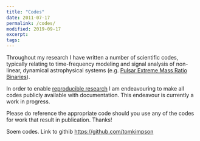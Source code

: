 ```yaml
---
title: "Codes"
date: 2011-07-17
permalink: /codes/
modified: 2019-09-17
excerpt:
tags:
---
```


Throughout my research I have written a number of scientific codes, typically relating to time-frequency modeling and signal analysis of non-linear, dynamical astrophysical systems (e.g. [Pulsar Extreme Mass Ratio Binaries](http://tomkimpson.com/research/)).

In order to enable [reproducible research](http://reproducibleresearch.net/) I am endeavouring to make all codes publicly available with documentation. This endeavour is currently a work in progress.

Please do reference the appropriate code should you use any of the codes for work that result in publication. Thanks!



Soem codes. Link to githib https://github.com/tomkimpson